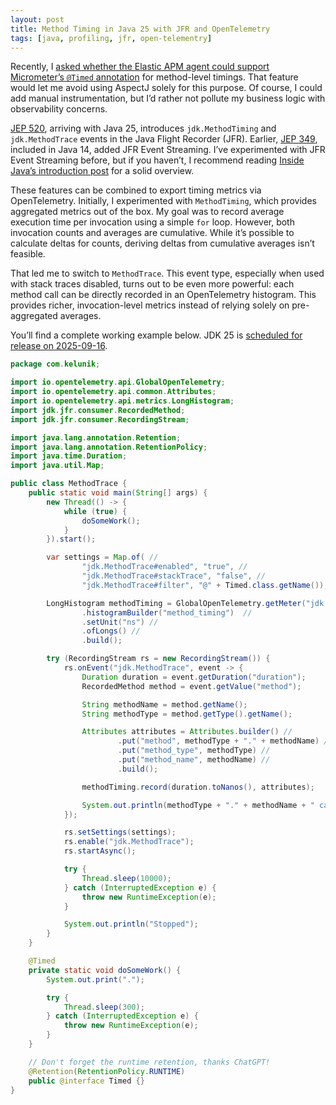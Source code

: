 ```yaml
---
layout: post
title: Method Timing in Java 25 with JFR and OpenTelemetry
tags: [java, profiling, jfr, open-telementry]
---
```

Recently, I [asked whether the Elastic APM agent could support Micrometer’s `@Timed` annotation](https://github.com/elastic/apm-agent-java/issues/4180) for method-level timings. That feature would let me avoid using AspectJ solely for this purpose. Of course, I could add manual instrumentation, but I’d rather not pollute my business logic with observability concerns.

[JEP 520](https://openjdk.org/jeps/520), arriving with Java 25, introduces `jdk.MethodTiming` and `jdk.MethodTrace` events in the Java Flight Recorder (JFR). Earlier, [JEP 349](https://openjdk.org/jeps/349), included in Java 14, added JFR Event Streaming. I’ve experimented with JFR Event Streaming before, but if you haven’t, I recommend reading [Inside Java’s introduction post](https://inside.java/2022/10/31/sip070/) for a solid overview.

These features can be combined to export timing metrics via OpenTelemetry. Initially, I experimented with `MethodTiming`, which provides aggregated metrics out of the box. My goal was to record average execution time per invocation using a simple `for` loop. However, both invocation counts and averages are cumulative. While it’s possible to calculate deltas for counts, deriving deltas from cumulative averages isn’t feasible.

That led me to switch to `MethodTrace`. This event type, especially when used with stack traces disabled, turns out to be even more powerful: each method call can be directly recorded in an OpenTelemetry histogram. This provides richer, invocation-level metrics instead of relying solely on pre-aggregated averages.

You’ll find a complete working example below. JDK 25 is [scheduled for release on 2025-09-16](https://openjdk.org/projects/jdk/25/).

```java
package com.kelunik;

import io.opentelemetry.api.GlobalOpenTelemetry;
import io.opentelemetry.api.common.Attributes;
import io.opentelemetry.api.metrics.LongHistogram;
import jdk.jfr.consumer.RecordedMethod;
import jdk.jfr.consumer.RecordingStream;

import java.lang.annotation.Retention;
import java.lang.annotation.RetentionPolicy;
import java.time.Duration;
import java.util.Map;

public class MethodTrace {
    public static void main(String[] args) {
        new Thread(() -> {
            while (true) {
                doSomeWork();
            }
        }).start();

        var settings = Map.of( //
                "jdk.MethodTrace#enabled", "true", //
                "jdk.MethodTrace#stackTrace", "false", //
                "jdk.MethodTrace#filter", "@" + Timed.class.getName());

        LongHistogram methodTiming = GlobalOpenTelemetry.getMeter("jdk.MethodTiming") //
                .histogramBuilder("method_timing")  //
                .setUnit("ns") //
                .ofLongs() //
                .build();

        try (RecordingStream rs = new RecordingStream()) {
            rs.onEvent("jdk.MethodTrace", event -> {
                Duration duration = event.getDuration("duration");
                RecordedMethod method = event.getValue("method");

                String methodName = method.getName();
                String methodType = method.getType().getName();

                Attributes attributes = Attributes.builder() //
                        .put("method", methodType + "." + methodName) //
                        .put("method_type", methodType) //
                        .put("method_name", methodName) //
                        .build();

                methodTiming.record(duration.toNanos(), attributes);

                System.out.println(methodType + "." + methodName + " called (" + duration + ")");
            });

            rs.setSettings(settings);
            rs.enable("jdk.MethodTrace");
            rs.startAsync();

            try {
                Thread.sleep(10000);
            } catch (InterruptedException e) {
                throw new RuntimeException(e);
            }

            System.out.println("Stopped");
        }
    }

    @Timed
    private static void doSomeWork() {
        System.out.print(".");

        try {
            Thread.sleep(300);
        } catch (InterruptedException e) {
            throw new RuntimeException(e);
        }
    }

    // Don't forget the runtime retention, thanks ChatGPT!
    @Retention(RetentionPolicy.RUNTIME)
    public @interface Timed {}
}
```